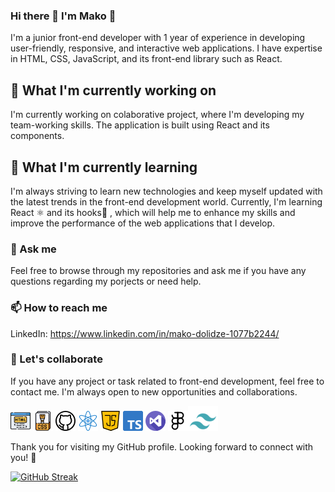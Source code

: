 

### Hi there 👋  I'm Mako 👋

I'm a junior front-end developer with 1 year of experience in developing user-friendly, responsive, and interactive web applications. I have expertise in HTML, CSS, JavaScript,  and its front-end library such as React.

## 🔭 What I'm currently working on

I'm currently working on colaborative project, where I'm developing my team-working skills. The application is built using React and its components.

## 🌱 What I'm currently learning

I'm always striving to learn new technologies and keep myself updated with the latest trends in the front-end development world. Currently, I'm learning React ⚛️ and its hooks🎣 , which will help me to enhance my skills and improve the performance of the web applications that I develop.

### 💬 Ask me

Feel free to browse through my repositories and ask me if you have any questions regarding my porjects or need help.


### 📫 How to reach me

LinkedIn: https://www.linkedin.com/in/mako-dolidze-1077b2244/


### 🤝 Let's collaborate
If you have any project or task related to front-end development, feel free to contact me. I'm always open to new opportunities and collaborations.



![html](/logos/html.png)   ![css](/logos/css-file.png)   ![github](/logos/github.png)   ![react](/logos/atom.png)  ![js](/logos/java-script.png)   ![ts](logos/typescript.png)   ![vs](logos/visual-studio.png)  ![figma](/logos/figma.png)![tailwindbig](/logos/tailwindlit.png)

Thank you for visiting my GitHub profile. Looking forward to connect with you! 🌟

[![GitHub Streak](https://streak-stats.demolab.com/?user=MakoDoli)](https://git.io/streak-stats)







